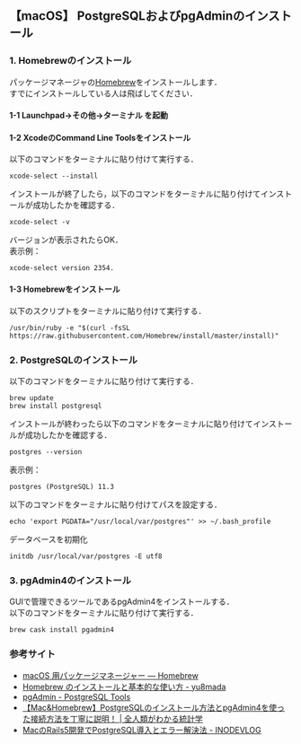 ## 【macOS】 PostgreSQLおよびpgAdminのインストール
### 1. Homebrewのインストール
パッケージマネージャの[Homebrew](https://brew.sh/index_ja)をインストールします．  
すでにインストールしている人は飛ばしてください．  
#### 1-1 Launchpad->その他->ターミナル を起動
#### 1-2 XcodeのCommand Line Toolsをインストール
以下のコマンドをターミナルに貼り付けて実行する．
```
xcode-select --install
```
インストールが終了したら，以下のコマンドをターミナルに貼り付けてインストールが成功したかを確認する．
```
xcode-select -v
```
バージョンが表示されたらOK．  
表示例：  
```
xcode-select version 2354.
```

#### 1-3 Homebrewをインストール
以下のスクリプトをターミナルに貼り付けて実行する．
```
/usr/bin/ruby -e "$(curl -fsSL https://raw.githubusercontent.com/Homebrew/install/master/install)"
```
### 2. PostgreSQLのインストール
以下のコマンドをターミナルに貼り付けて実行する．
```
brew update
brew install postgresql
```
インストールが終わったら以下のコマンドをターミナルに貼り付けてインストールが成功したかを確認する．
```
postgres --version
```
表示例：
```
postgres (PostgreSQL) 11.3
```
以下のコマンドをターミナルに貼り付けてパスを設定する．  
```
echo 'export PGDATA="/usr/local/var/postgres"' >> ~/.bash_profile
```
データベースを初期化  
```
initdb /usr/local/var/postgres -E utf8
```
### 3. pgAdmin4のインストール
GUIで管理できるツールであるpgAdmin4をインストールする．  
以下のコマンドをターミナルに貼り付けて実行する．
```
brew cask install pgadmin4
```

### 参考サイト
* [macOS 用パッケージマネージャー — Homebrew](https://brew.sh/index_ja)
* [Homebrew のインストールと基本的な使い方 - yu8mada](https://yu8mada.com/2018/04/12/homebrew-s-installation-and-basic-usage/#article-title)
* [pgAdmin - PostgreSQL Tools](https://www.pgadmin.org/)
* [【Mac&Homebrew】PostgreSQLのインストール方法とpgAdmin4を使った接続方法を丁寧に説明！ | 全人類がわかる統計学](https://to-kei.net/db/postgre-mac-install/)
* [MacのRails5開発でPostgreSQL導入とエラー解決法 - INODEVLOG](https://www.inodev.jp/entry/mac-rails-postgresql)
